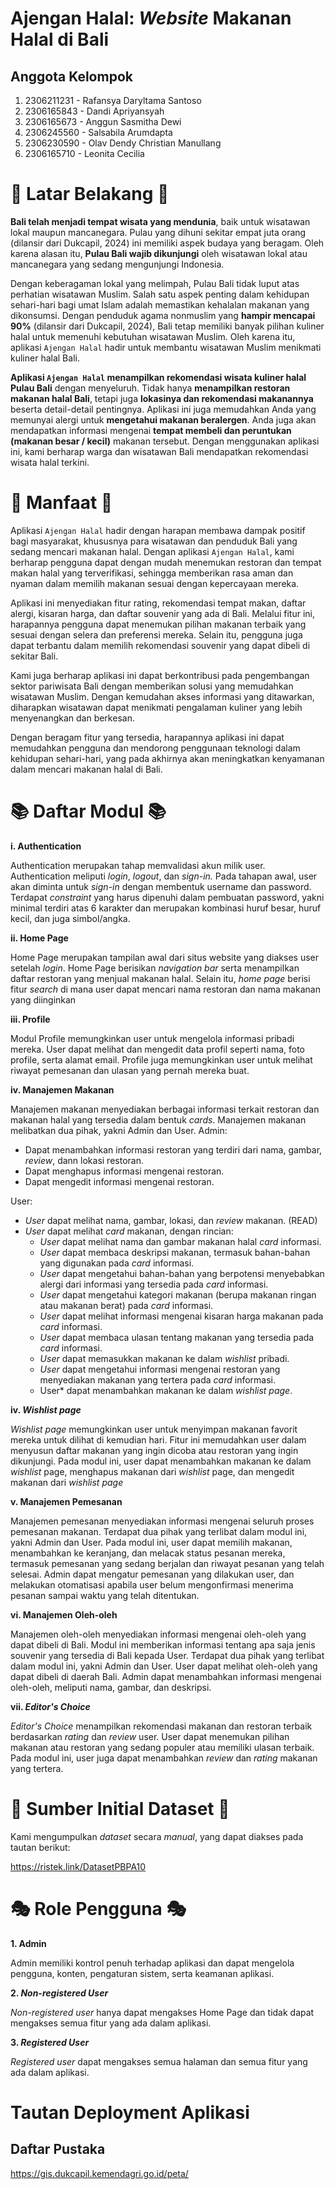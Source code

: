 # Ajengan Halal: *Website* Makanan Halal di Bali

## Anggota Kelompok
1. 2306211231 - Rafansya Daryltama Santoso
2. 2306165843 - Dandi Apriyansyah
3. 2306165673 - Anggun Sasmitha Dewi
4. 2306245560 - Salsabila Arumdapta
5. 2306230590 - Olav Dendy Christian Manullang
6. 2306165710 - Leonita Cecilia

# 📒 Latar Belakang 📒
**Bali telah menjadi tempat wisata yang mendunia**, baik untuk wisatawan lokal maupun mancanegara. Pulau yang dihuni sekitar empat juta orang (dilansir dari Dukcapil, 2024) ini memiliki aspek budaya yang beragam. Oleh karena alasan itu, **Pulau Bali wajib dikunjungi** oleh wisatawan lokal atau mancanegara yang sedang mengunjungi Indonesia.

Dengan keberagaman lokal yang melimpah, Pulau Bali tidak luput atas perhatian wisatawan Muslim. Salah satu aspek penting dalam kehidupan sehari-hari bagi umat Islam adalah memastikan kehalalan makanan yang dikonsumsi. Dengan penduduk agama nonmuslim yang **hampir mencapai 90%** (dilansir dari Dukcapil, 2024), Bali tetap memiliki banyak pilihan kuliner halal untuk memenuhi kebutuhan wisatawan Muslim. Oleh karena itu, aplikasi `Ajengan Halal` hadir untuk membantu wisatawan Muslim menikmati kuliner halal Bali.

**Aplikasi `Ajengan Halal` menampilkan rekomendasi wisata kuliner halal Pulau Bali** dengan menyeluruh. Tidak hanya **menampilkan restoran makanan halal Bali**, tetapi juga **lokasinya dan rekomendasi makanannya** beserta detail-detail pentingnya. Aplikasi ini juga memudahkan Anda yang memunyai alergi untuk **mengetahui makanan beralergen**. Anda juga akan mendapatkan informasi mengenai **tempat membeli dan peruntukan (makanan besar / kecil)** makanan tersebut. Dengan menggunakan aplikasi ini, kami berharap warga dan wisatawan Bali mendapatkan rekomendasi wisata halal terkini.

# 🥐 Manfaat 🥐
Aplikasi `Ajengan Halal` hadir dengan harapan membawa dampak positif bagi masyarakat, khususnya para wisatawan dan penduduk Bali yang sedang mencari makanan halal. Dengan aplikasi `Ajengan Halal`, kami berharap pengguna dapat dengan mudah menemukan restoran dan tempat makan halal yang terverifikasi, sehingga memberikan rasa aman dan nyaman dalam memilih makanan sesuai dengan kepercayaan mereka.

Aplikasi ini menyediakan fitur rating, rekomendasi tempat makan, daftar alergi, kisaran harga, dan daftar souvenir yang ada di Bali. Melalui fitur ini, harapannya pengguna dapat menemukan pilihan makanan terbaik yang sesuai dengan selera dan preferensi mereka. Selain itu, pengguna juga dapat terbantu dalam memilih rekomendasi souvenir yang dapat dibeli di sekitar Bali. 

Kami juga berharap aplikasi ini dapat berkontribusi pada pengembangan sektor pariwisata Bali dengan memberikan solusi yang memudahkan wisatawan Muslim. Dengan kemudahan akses informasi yang ditawarkan, diharapkan wisatawan dapat menikmati pengalaman kuliner yang lebih menyenangkan dan berkesan.

Dengan beragam fitur yang tersedia, harapannya aplikasi ini dapat memudahkan pengguna dan mendorong penggunaan teknologi dalam kehidupan sehari-hari, yang pada akhirnya akan meningkatkan kenyamanan dalam mencari makanan halal di Bali.

# 📚 Daftar Modul 📚
**i. Authentication** 

Authentication merupakan tahap memvalidasi akun milik user. Authentication meliputi _login_, _logout_, dan _sign-in._ Pada tahapan awal, user akan diminta untuk _sign-in_ dengan membentuk username dan password. Terdapat _constraint_ yang harus dipenuhi dalam pembuatan password, yakni minimal terdiri atas 6 karakter dan merupakan kombinasi huruf besar, huruf kecil, dan juga simbol/angka.

**ii. Home Page** 

Home Page merupakan tampilan awal dari situs website yang diakses user setelah _login_. Home Page berisikan _navigation bar_ serta menampilkan daftar restoran yang menjual makanan halal. Selain itu, _home page_ berisi fitur *search* di mana user dapat mencari nama restoran dan nama makanan yang diinginkan

**iii. Profile** 

Modul Profile memungkinkan user untuk mengelola informasi pribadi mereka. User dapat melihat dan mengedit data profil seperti nama, foto profile, serta alamat email. Profile juga memungkinkan user untuk melihat riwayat pemesanan dan ulasan yang pernah mereka buat.

**iv. Manajemen Makanan** 

Manajemen makanan menyediakan berbagai informasi terkait restoran dan makanan halal yang tersedia dalam bentuk _cards_. Manajemen makanan melibatkan dua pihak, yakni Admin dan User.
Admin:
- Dapat menambahkan informasi restoran yang terdiri dari nama, gambar, *review*, dann lokasi restoran.
- Dapat menghapus informasi mengenai restoran.
- Dapat mengedit informasi mengenai restoran.
  
User:
- *User* dapat melihat nama, gambar, lokasi, dan *review* makanan. (READ)
- *User* dapat melihat *card* makanan, dengan rincian:
  - *User* dapat melihat nama dan gambar makanan halal *card* informasi.
  - *User* dapat membaca deskripsi makanan, termasuk bahan-bahan yang digunakan pada *card* informasi.
  - *User* dapat mengetahui bahan-bahan yang berpotensi menyebabkan alergi dari informasi yang tersedia pada *card* informasi.
  - *User* dapat mengetahui kategori makanan (berupa makanan ringan atau makanan berat) pada *card* informasi.
  - *User* dapat melihat informasi mengenai kisaran harga makanan pada *card* informasi.
  - *User* dapat membaca ulasan tentang makanan yang tersedia pada *card* informasi.
  - *User* dapat memasukkan makanan ke dalam *wishlist* pribadi.
  - *User* dapat mengetahui informasi mengenai restoran yang menyediakan makanan yang tertera pada *card* informasi.
  - User* dapat menambahkan makanan ke dalam *wishlist page*.

**iv. *Wishlist page*** 

*Wishlist page* memungkinkan user untuk menyimpan makanan favorit mereka untuk dilihat di kemudian hari. Fitur ini memudahkan user dalam menyusun daftar makanan yang ingin dicoba atau restoran yang ingin dikunjungi. Pada modul ini, user dapat menambahkan makanan ke dalam *wishlist* page, menghapus makanan dari *wishlist* page, dan mengedit makanan dari *wishlist page*

**v. Manajemen Pemesanan** 

Manajemen pemesanan menyediakan informasi mengenai seluruh proses pemesanan makanan. Terdapat dua pihak yang terlibat dalam modul ini, yakni Admin dan User. Pada modul ini, user dapat memilih makanan, menambahkan ke keranjang, dan melacak status pesanan mereka, termasuk pemesanan yang sedang berjalan dan riwayat pesanan yang telah selesai. Admin dapat mengatur pemesanan yang dilakukan user, dan melakukan otomatisasi apabila user belum mengonfirmasi menerima pesanan sampai waktu yang telah ditentukan.

**vi. Manajemen Oleh-oleh** 

Manajemen oleh-oleh menyediakan informasi mengenai oleh-oleh yang dapat dibeli di Bali. 
Modul ini memberikan informasi tentang apa saja jenis souvenir yang tersedia di Bali kepada User. Terdapat dua pihak yang terlibat dalam modul ini, yakni Admin dan User. User dapat melihat oleh-oleh yang dapat dibeli di daerah Bali. Admin dapat menambahkan informasi mengenai oleh-oleh, meliputi nama, gambar, dan deskripsi.

**vii. *Editor's Choice*** 

*Editor's Choice* menampilkan rekomendasi makanan dan restoran terbaik berdasarkan *rating* dan *review* user. User dapat menemukan pilihan makanan atau restoran yang sedang populer atau memiliki ulasan terbaik. Pada modul ini, user juga dapat menambahkan *review* dan *rating* makanan yang tertera.


# 📖 Sumber Initial Dataset 📖
Kami mengumpulkan *dataset* secara *manual*, yang dapat diakses pada tautan berikut:

https://ristek.link/DatasetPBPA10

# 🎭 Role Pengguna 🎭
**1. Admin**

Admin memiliki kontrol penuh terhadap aplikasi dan dapat mengelola pengguna, konten, pengaturan sistem, serta keamanan aplikasi. 

**2. *Non-registered User***

*Non-registered user* hanya dapat mengakses Home Page dan tidak dapat mengakses semua fitur yang ada dalam aplikasi.

**3. *Registered User***

*Registered user* dapat mengakses semua halaman dan semua fitur yang ada dalam aplikasi.

# Tautan Deployment Aplikasi

## Daftar Pustaka
https://gis.dukcapil.kemendagri.go.id/peta/
